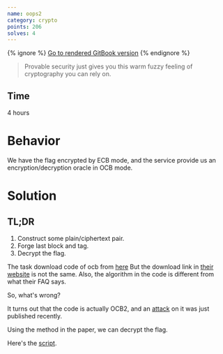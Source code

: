 ```yaml
---
name: oops2
category: crypto
points: 206
solves: 4
---
```


{% ignore %}
[Go to rendered GitBook version](https://sasdf.github.io/ctf/)
{% endignore %}

> Provable security just gives you this warm fuzzy feeling of cryptography you can rely on.


## Time
4 hours


# Behavior
We have the flag encrypted by ECB mode,
and the service provide us an encryption/decryption oracle in OCB mode.


# Solution
## TL;DR
1. Construct some plain/ciphertext pair.
2. Forge last block and tag.
3. Decrypt the flag.


The task download code of ocb from
[here](http://web.cs.ucdavis.edu/~rogaway/ocb/ocb.c)
But the download link in
[their website](http://web.cs.ucdavis.edu/~rogaway/ocb/)
is not the same.
Also, the algorithm in the code is different from what their FAQ says.

So, what's wrong?

It turns out that the code is actually OCB2,
and an 
[attack](https://en.wikipedia.org/wiki/OCB_mode#Attacks)
on it was just published recently.

Using the method in the paper,
we can decrypt the flag.

Here's the [script]([_files/solve.py]).
